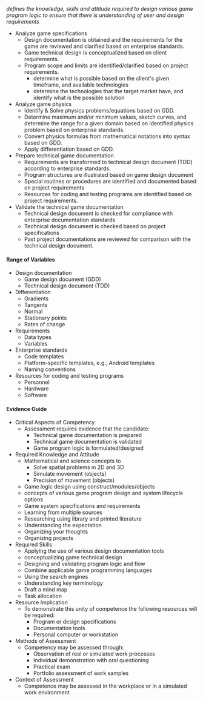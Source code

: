 *defines the knowledge, skills and attitude required to design various game program logic to ensure that there is understanding of user and design requirements*

- Analyze game specifications
	- Design documentation is obtained and the requirements for the game are reviewed and clarified based on enterprise standards.
	- Game technical design is conceptualized based on client requirements.
	- Program scope and limits are identified/clarified based on project requirements.
		- determine what is possible based on the client's given timeframe, and available technologies
		- determine the technologies that the target market have, and identify what is the possible solution
- Analyze game physics
	- Identify & Solve physics problems/equations based on GDD.
	- Determine maximum and/or minimum values, sketch curves, and determine the range for a given domain based on identified physics problem based on enterprise standards.
	- Convert physics formulas from mathematical notations into syntax based on GDD.
	- Apply differentiation based on GDD.
- Prepare technical game documentation
	- Requirements are transformed to technical design document (TDD) according to enterprise standards.
	- Program structures are illustrated based on game design document
	- Special routines or procedures are identified and documented based on project requirements
	- Resources for coding and testing programs are identified based on project requirements.
- Validate the technical game documentation
	- Technical design document is checked for compliance with enterprise documentation standards
	- Technical design document is checked based on project specifications
	- Past project documentations are reviewed for comparison with the technical design document.

#### Range of Variables

- Design documentation
	- Game design document (GDD)
	- Technical design document (TDD)
- Differentiation
	- Gradients
	- Tangents
	- Normal
	- Stationary points
	- Rates of change
- Requirements
	- Data types
	- Variables
- Enterprise standards
	- Code templates
	- Platform-specific templates, e.g., Android templates
	- Naming conventions
- Resources for coding and testing programs
	- Personnel 
	- Hardware
	- Software

#### Evidence Guide

- Critical Aspects of Competency
	- Assessment requires evidence that the candidate:
		- Technical game documentation is prepared
		- Technical game documentation is validated
		- Game program logic is formulated/designed
- Required Knowledge and Attitude
	- Mathematical and science concepts to
		- Solve spatial problems in 2D and 3D
		- Simulate movement (objects)
		- Precision of movement (objects)
	- Game logic design using construct/modules/objects
	- concepts of various game program design and system lifecycle options
	- Game system specifications and requirements
	- Learning from multiple sources
	- Researching using library and printed literature
	- Understanding the expectation
	- Organizing your thoughts
	- Organizing projects
- Required Skills
	- Applying the use of various design documentation tools
	- conceptualizing game technical design
	- Designing and validating program logic and flow 
	- Combine applicable game programming languages
	- Using the search engines
	- Understanding key terminology
	- Draft a mind map
	- Task allocation
- Resource Implication
	- To demonstrate this unity of competence the following resources will be required:
		- Program or design specifications
		- Documentation tools
		- Personal computer or workstation
- Methods of Assessment
	- Competency may be assessed through:
		- Observation of real or simulated work processes
		- Individual demonstration with oral questioning
		- Practical exam
		- Portfolio assessment of work samples
- Context of Assessment
	- Competence may be assessed in the workplace or in a simulated work environment
